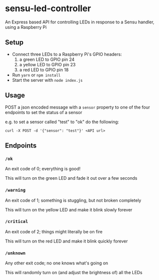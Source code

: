 # sensu-led-controller

An Express based API for controlling LEDs in response to a Sensu handler, using a Raspberry Pi

## Setup

- Connect three LEDs to a Raspberry Pi's GPIO headers:
  1. a green LED to GPIO pin 24
  1. a yellow LED to GPIO pin 23
  1. a red LED to GPIO pin 18
- Run `yarn` or `npm install`
- Start the server with `node index.js`

## Usage

POST a json encoded message with a `sensor` property to one of the four endpoints to set the status of a sensor

e.g. to set a sensor called "test" to "ok" do the following:

```shell
curl -X POST -d '{"sensor": "test"}' <API url>
```

## Endpoints

### `/ok`

An exit code of 0; everything is good!

This will turn on the green LED and fade it out over a few seconds

### `/warning`

An exit code of 1; something is stuggling, but not broken completely

This will turn on the yellow LED and make it blink slowly forever

### `/critical`

An exit code of 2; things might literally be on fire

This will turn on the red LED and make it blink quickly forever

### `/unknown`

Any other exit code; no one knows what's going on

This will randomly turn on (and adjust the brightness of) all the LEDs
